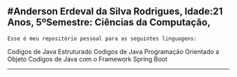 #Anderson Erdeval da Silva Rodrigues,
Idade:21 Anos,
5ºSemestre: Ciências da Computação,
---------------------------------------------------------------
    Esse é meu repositório pessoal para as seguintes linguagens:

Codigos de Java Estruturado
Codigos de Java Programação Orientado a Objeto
Codigos de Java com o Framework Spring Boot

----------------------------------------------------------------
